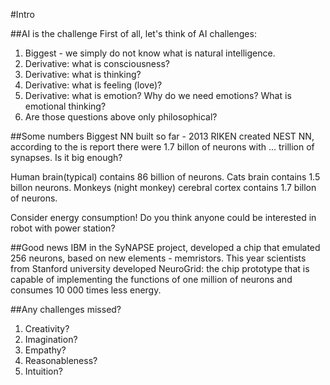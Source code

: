 #Intro

##AI is the challenge
First of all, let's think of AI challenges:

1. Biggest - we simply do not know what is natural intelligence.
1. Derivative: what is consciousness?
1. Derivative: what is thinking?
1. Derivative: what is feeling (love)?
1. Derivative: what is emotion? Why do we need emotions? What is emotional thinking?
1. Are those questions above only philosophical?

##Some numbers
Biggest NN built so far - 2013 RIKEN created NEST NN, according to the is report there were 1.7 billon of neurons with ... trillion of synapses. Is it big enough? 

Human brain(typical) contains 86 billion of neurons.
Cats brain contains 1.5 billon neurons.
Monkeys (night monkey) cerebral cortex contains 1.7 billon of neurons.

Consider energy consumption! 
Do you think anyone could be interested in robot with power station?

##Good news
IBM in the SyNAPSE project, developed a chip that emulated 256 neurons, based on new elements - memristors.
This year scientists from Stanford university developed NeuroGrid: the chip prototype that is capable of implementing the functions of one million of neurons and consumes 10 000 times less energy.

##Any challenges missed?

1. Creativity?
1. Imagination?
1. Empathy?
1. Reasonableness?
1. Intuition?



